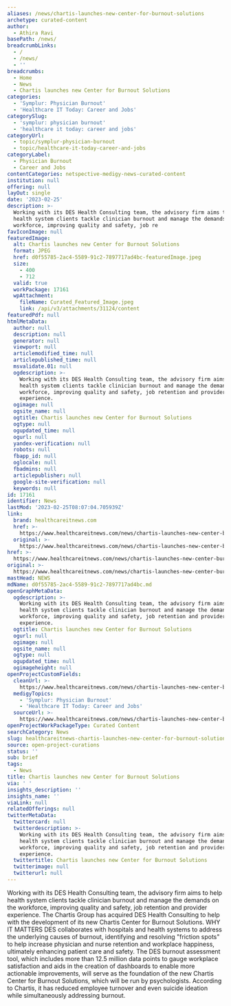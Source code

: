 ```yaml
---
aliases: /news/chartis-launches-new-center-for-burnout-solutions
archetype: curated-content
author:
  - Athira Ravi
basePath: /news/
breadcrumbLinks:
  - /
  - /news/
  - ''
breadcrumbs:
  - Home
  - News
  - Chartis launches new Center for Burnout Solutions
categories:
  - 'Symplur: Physician Burnout'
  - 'Healthcare IT Today: Career and Jobs'
categorySlug:
  - 'symplur: physician burnout'
  - 'healthcare it today: career and jobs'
categoryUrl:
  - topic/symplur-physician-burnout
  - topic/healthcare-it-today-career-and-jobs
categoryLabel:
  - Physician Burnout
  - Career and Jobs
contentCategories: netspective-medigy-news-curated-content
institution: null
offering: null
layOut: single
date: '2023-02-25'
description: >-
  Working with its DES Health Consulting team, the advisory firm aims to help
  health system clients tackle clinician burnout and manage the demands on the
  workforce, improving quality and safety, job re
favIconImage: null
featuredImage:
  alt: Chartis launches new Center for Burnout Solutions
  format: JPEG
  href: d0f55785-2ac4-5589-91c2-7897717ad4bc-featuredImage.jpeg
  size:
    - 400
    - 712
  valid: true
  workPackage: 17161
  wpAttachment:
    fileName: Curated_Featured_Image.jpeg
    link: /api/v3/attachments/31124/content
featuredPdf: null
htmlMetaData:
  author: null
  description: null
  generator: null
  viewport: null
  articlemodified_time: null
  articlepublished_time: null
  msvalidate.01: null
  ogdescription: >-
    Working with its DES Health Consulting team, the advisory firm aims to help
    health system clients tackle clinician burnout and manage the demands on the
    workforce, improving quality and safety, job retention and provider
    experience.
  ogimage: null
  ogsite_name: null
  ogtitle: Chartis launches new Center for Burnout Solutions
  ogtype: null
  ogupdated_time: null
  ogurl: null
  yandex-verification: null
  robots: null
  fbapp_id: null
  oglocale: null
  fbadmins: null
  articlepublisher: null
  google-site-verification: null
  keywords: null
id: 17161
identifier: News
lastMod: '2023-02-25T08:07:04.705939Z'
link:
  brand: healthcareitnews.com
  href: >-
    https://www.healthcareitnews.com/news/chartis-launches-new-center-burnout-solutions
  original: >-
    https://www.healthcareitnews.com/news/chartis-launches-new-center-burnout-solutions
href: >-
  https://www.healthcareitnews.com/news/chartis-launches-new-center-burnout-solutions
original: >-
  https://www.healthcareitnews.com/news/chartis-launches-new-center-burnout-solutions
mastHead: NEWS
mdName: d0f55785-2ac4-5589-91c2-7897717ad4bc.md
openGraphMetaData:
  ogdescription: >-
    Working with its DES Health Consulting team, the advisory firm aims to help
    health system clients tackle clinician burnout and manage the demands on the
    workforce, improving quality and safety, job retention and provider
    experience.
  ogtitle: Chartis launches new Center for Burnout Solutions
  ogurl: null
  ogimage: null
  ogsite_name: null
  ogtype: null
  ogupdated_time: null
  ogimageheight: null
openProjectCustomFields:
  cleanUrl: >-
    https://www.healthcareitnews.com/news/chartis-launches-new-center-burnout-solutions
  medigyTopics:
    - 'Symplur: Physician Burnout'
    - 'Healthcare IT Today: Career and Jobs'
  sourceUrl: >-
    https://www.healthcareitnews.com/news/chartis-launches-new-center-burnout-solutions
openProjectWorkPackageType: Curated Content
searchCategory: News
slug: healthcareitnews-chartis-launches-new-center-for-burnout-solutions
source: open-project-curations
status: ''
sub: brief
tags:
  - News
title: Chartis launches new Center for Burnout Solutions
via: ' '
insights_description: ''
insights_name: ''
viaLink: null
relatedOfferings: null
twitterMetaData:
  twittercard: null
  twitterdescription: >-
    Working with its DES Health Consulting team, the advisory firm aims to help
    health system clients tackle clinician burnout and manage the demands on the
    workforce, improving quality and safety, job retention and provider
    experience.
  twittertitle: Chartis launches new Center for Burnout Solutions
  twitterimage: null
  twitterurl: null
---
```

<p>Working with its DES Health Consulting team, the advisory firm aims to help health system clients tackle clinician burnout and manage the demands on the workforce, improving quality and safety, job retention and provider experience. The Chartis Group has acquired DES Health Consulting to help with the development of its new Chartis Center for Burnout Solutions. WHY IT MATTERS DES collaborates with hospitals and health systems to address the underlying causes of burnout, identifying and resolving "friction spots" to help increase physician and nurse retention and workplace happiness, ultimately enhancing patient care and safety. The DES burnout assessment tool, which includes more than 12.5 million data points to gauge workplace satisfaction and aids in the creation of dashboards to enable more actionable improvements, will serve as the foundation of the new Chartis Center for Burnout Solutions, which will be run by psychologists. According to Chartis, it has reduced employee turnover and even suicide ideation while simultaneously addressing burnout.</p>